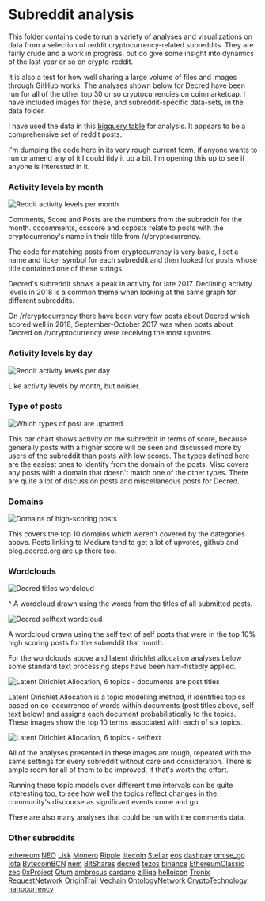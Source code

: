 # Subreddit analysis

This folder contains code to run a variety of analyses and visualizations on data from a selection of reddit cryptocurrency-related subreddits. They are fairly crude and a work in progress, but do give some insight into dynamics of the last year or so on crypto-reddit. 

It is also a test for how well sharing a large volume of files and images through GitHub works. The analyses shown below for Decred have been run for all of the other top 30 or so cryptocurrencies on coinmarketcap. I have included images for these, and subreddit-specific data-sets, in the data folder.

I have used the data in this [bigquery table](https://bigquery.cloud.google.com/dataset/fh-bigquery:reddit_posts)  for analysis. It appears to be a comprehensive set of reddit posts.

I'm dumping the code here in its very rough current form, if anyone wants to run or amend any of it I could tidy it up a bit. I'm opening this up to see if anyone is interested in it.

### Activity levels by month

![Reddit activity levels per month](subreddit-charts/img/activity-by-month-decred.png)

Comments, Score and Posts are the numbers from the subreddit for the month. cccomments, ccscore and ccposts relate to posts with the cryptocurrency's name in their title from /r/cryptocurrency.

The code for matching posts from cryptocurrency is very basic, I set a name and ticker symbol for each subreddit and then looked for posts whose title contained one of these strings.

Decred's subreddit shows a peak in activity for late 2017. Declining activity levels in 2018 is a common theme when looking at the same graph for different subreddits.

On /r/cryptocurrency there have been very few posts about Decred which scored well in 2018, September-October 2017 was when posts about Decred on /r/cryptocurrency were receiving the most upvotes. 

### Activity levels by day

![Reddit activity levels per day](subreddit-charts/img/activity-by-day-decred.png)

Like activity levels by month, but noisier. 

### Type of posts

![Which types of post are upvoted](subreddit-charts/img/type-bar-decred.png)

This bar chart shows activity on the subreddit in terms of score, because generally posts with a higher score will be seen and discussed more by users of the subreddit than posts with low scores. The types defined here are the easiest ones to identify from the domain of the posts. Misc covers any posts with a domain that doesn't match one of the other types. There are quite a lot of discussion posts and miscellaneous posts for Decred.

### Domains

![Domains of high-scoring posts](subreddit-charts/img/domains-decred.png)

This covers the top 10 domains which weren't covered by the categories above. Posts linking to Medium tend to get a lot of upvotes, github and blog.decred.org are up there too.

### Wordclouds



![Decred titles wordcloud](subreddit-charts/img/decred-wordcloud-title.png)

^ A wordcloud drawn using the words from the titles of all submitted posts.

![Decred selftext wordcloud](subreddit-charts/img/decred-wordcloud-selftext.png)

A wordcloud drawn using the self text of self posts that were in the top 10% high scoring posts for the subreddit that month.

For the wordclouds above and latent dirichlet allocation analyses below some standard text processing steps have been ham-fistedly applied.

![Latent Dirichlet Allocation, 6 topics - documents are post titles](subreddit-charts/img/decred-title-lda6-top10terms.png)

Latent Dirichlet Allocation is a topic modelling method, it identifies topics based on co-occurrence of words within documents (post titles above, self text below) and assigns each document probabilistically to the topics. These images show the top 10 terms associated with each of six topics. 



![Latent Dirichlet Allocation, 6 topics - selftext](subreddit-charts/img/decred-self-lda6-top10terms.png)

All of the analyses presented in these images are rough, repeated with the same settings for every subreddit without care and consideration. There is ample room for all of them to be improved, if that's worth the effort. 

Running these topic models over different time intervals can be quite interesting too, to see how well the topics reflect changes in the community's discourse as significant events come and go. 

There are also many analyses that could be run with the comments data.

### Other subreddits

[ethereum](/reddit/subreddit-charts/img/ethereum.md)
[NEO](/reddit/subreddit-charts/img/NEO.md)
[Lisk](/reddit/subreddit-charts/img/Lisk.md)
[Monero](/reddit/subreddit-charts/img/Monero.md)
[Ripple](/reddit/subreddit-charts/img/Ripple.md)
[litecoin](/reddit/subreddit-charts/img/litecoin.md)
[Stellar](/reddit/subreddit-charts/img/Stellar.md)
[eos](/reddit/subreddit-charts/img/eos.md)
[dashpay](/reddit/subreddit-charts/img/dashpay.md)
[omise_go](/reddit/subreddit-charts/img/omise_go.md)
[Iota](/reddit/subreddit-charts/img/Iota.md)
[BytecoinBCN](/reddit/subreddit-charts/img/BytecoinBCN.md)
[nem](/reddit/subreddit-charts/img/nem.md)
[BitShares](/reddit/subreddit-charts/img/BitShares.md)
[decred](/reddit/subreddit-charts/img/decred.md)
[tezos](/reddit/subreddit-charts/img/tezos.md)
[binance](/reddit/subreddit-charts/img/binance.md)
[EthereumClassic](/reddit/subreddit-charts/img/EthereumClassic.md)
[zec](/reddit/subreddit-charts/img/zec.md)
[0xProject](/reddit/subreddit-charts/img/0xProject.md)
[Qtum](/reddit/subreddit-charts/img/Qtum.md)
[ambrosus](/reddit/subreddit-charts/img/ambrosus.md)
[cardano](/reddit/subreddit-charts/img/cardano.md)
[zilliqa](/reddit/subreddit-charts/img/zilliqa.md)
[helloicon](/reddit/subreddit-charts/img/helloicon.md)
[Tronix](/reddit/subreddit-charts/img/Tronix.md)
[RequestNetwork](/reddit/subreddit-charts/img/RequestNetwork.md)
[OriginTrail](/reddit/subreddit-charts/img/OriginTrail.md)
[Vechain](/reddit/subreddit-charts/img/Vechain.md)
[OntologyNetwork](/reddit/subreddit-charts/img/OntologyNetwork.md)
[CryptoTechnology](/reddit/subreddit-charts/img/CryptoTechnology.md)
[nanocurrency](/reddit/subreddit-charts/img/nanocurrency.md)